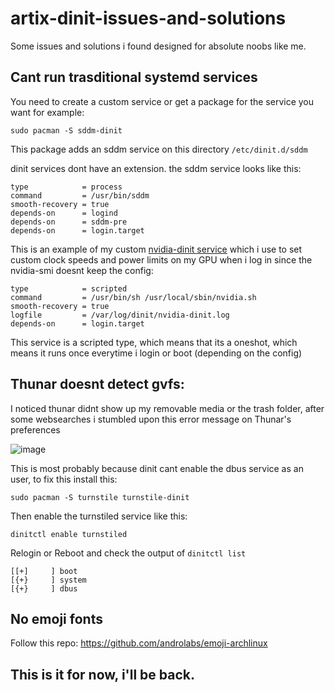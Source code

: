 # artix-dinit-issues-and-solutions
Some issues and solutions i found designed for absolute noobs like me.

## Cant run trasditional systemd services
You need to create a custom service or get a package for the service you want for example:
```
sudo pacman -S sddm-dinit
```
This package adds an sddm service on this directory ```/etc/dinit.d/sddm```

dinit services dont have an extension.
the sddm service looks like this:

```
type            = process
command         = /usr/bin/sddm
smooth-recovery = true
depends-on      = logind
depends-on      = sddm-pre
depends-on      = login.target

```
This is an example of my custom [nvidia-dinit service](https://github.com/fumofumoenjoyer/nvidia-service) which i use to set custom clock speeds and power limits on my GPU when i log in since the nvidia-smi doesnt keep the config:
```
type            = scripted
command         = /usr/bin/sh /usr/local/sbin/nvidia.sh
smooth-recovery = true
logfile         = /var/log/dinit/nvidia-dinit.log
depends-on      = login.target
```
This service is a scripted type, which means that its a oneshot, which means it runs once everytime i login or boot (depending on the config)


## Thunar doesnt detect gvfs:
I noticed thunar didnt show up my removable media or the trash folder, after some websearches i stumbled upon this error message on Thunar's preferences

![image](https://github.com/user-attachments/assets/90491653-2117-4d6f-aac5-92b479d301f3)

This is most probably because dinit cant enable the dbus service as an user, to fix this install this:
```
sudo pacman -S turnstile turnstile-dinit
```
Then enable the turnstiled service like this:
```
dinitctl enable turnstiled
```
Relogin or Reboot and check the output of ```dinitctl list```
```
[[+]     ] boot
[{+}     ] system
[{+}     ] dbus
```
## No emoji fonts
Follow this repo: https://github.com/androlabs/emoji-archlinux


## This is it for now, i'll be back.
